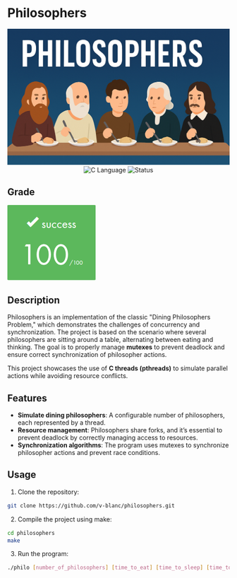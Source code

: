 # Philosophers

<div align="center">

![Banner](assets/banner.png)
![C Language](https://img.shields.io/badge/Language-C-000000?style=flat&logo=c) ![Status](https://img.shields.io/badge/Status-Completed-brightgreen)

</div>

## Grade
![Grade](assets/grade.png)

## Description

Philosophers is an implementation of the classic "Dining Philosophers Problem," which demonstrates the challenges of concurrency and synchronization. The project is based on the scenario where several philosophers are sitting around a table, alternating between eating and thinking. The goal is to properly manage **mutexes** to prevent deadlock and ensure correct synchronization of philosopher actions.

This project showcases the use of **C threads (pthreads)** to simulate parallel actions while avoiding resource conflicts.

## Features

- **Simulate dining philosophers**: A configurable number of philosophers, each represented by a thread.
- **Resource management**: Philosophers share forks, and it’s essential to prevent deadlock by correctly managing access to resources.
- **Synchronization algorithms**: The program uses mutexes to synchronize philosopher actions and prevent race conditions.

## Usage

1. Clone the repository:
```bash
git clone https://github.com/v-blanc/philosophers.git
```

2. Compile the project using make:

```bash
cd philosophers
make
```

3. Run the program:

```bash
./philo [number_of_philosophers] [time_to_eat] [time_to_sleep] [time_to_wait]
```